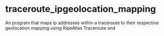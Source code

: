 # traceroute_ipgeolocation_mapping

An program that maps ip addresses within a traceroute to their respective geolocation mapping using RipeAtlas Traceroute and 
